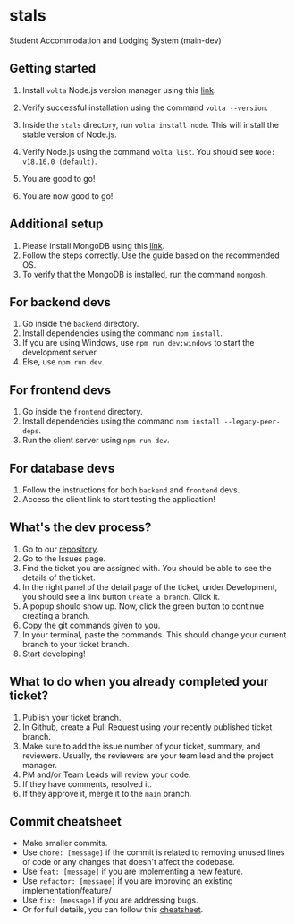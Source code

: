 # stals 

Student Accommodation and Lodging System (main-dev)

## Getting started

1. Install ```volta``` Node.js version manager using this [link](https://docs.volta.sh/guide/getting-started).
2. Verify successful installation using the command ```volta --version```.
3. Inside the ```stals``` directory, run ```volta install node```. This will install the stable version of Node.js.
4. Verify Node.js using the command ```volta list```. You should see ```Node: v18.16.0 (default)```. 
5. You are good to go!

3. You are now good to go!

## Additional setup
1. Please install MongoDB using this [link](https://www.mongodb.com/docs/manual/administration/install-community/).
2. Follow the steps correctly. Use the guide based on the recommended OS.
3. To verify that the MongoDB is installed, run the command ```mongosh```.


## For backend devs

1. Go inside the ```backend``` directory. 
2. Install dependencies using the command ```npm install```.
3. If you are using Windows, use ```npm run dev:windows``` to start the development server.
4. Else, use ```npm run dev```.

## For frontend devs
1. Go inside the ```frontend``` directory. 
2. Install dependencies using the command ```npm install --legacy-peer-deps```.
3. Run the client server using ```npm run dev```.

## For database devs
1. Follow the instructions for both ```backend``` and ```frontend``` devs.
2. Access the client link to start testing the application!

## What's the dev process?
1. Go to our [repository](https://github.com/stals-e6l/stals).
2. Go to the Issues page.
3. Find the ticket you are assigned with. You should be able to see the details of the ticket.
4. In the right panel of the detail page of the ticket, under Development, you should see a link button ```Create a branch```. Click it.
5. A popup should show up. Now, click the green button to continue creating a branch.
6. Copy the git commands given to you.
7. In your terminal, paste the commands. This should change your current branch to your ticket branch.
8. Start developing!

## What to do when you already completed your ticket?
1. Publish your ticket branch.
2. In Github, create a Pull Request using your recently published ticket branch.
3. Make sure to add the issue number of your ticket, summary, and reviewers. Usually, the reviewers are your team lead and the project manager.
4. PM and/or Team Leads will review your code.
5. If they have comments, resolved it.
6. If they approve it, merge it to the ```main``` branch.

## Commit cheatsheet
- Make smaller commits.
- Use ```chore: [message]``` if the commit is related to removing unused lines of code or any changes that doesn't affect the codebase.
- Use ```feat: [message]``` if you are implementing a new feature.
- Use ```refactor: [message]``` if you are improving an existing implementation/feature/
- Use ```fix: [message]``` if you are addressing bugs.
- Or for full details, you can follow this [cheatsheet](https://www.conventionalcommits.org/en/v1.0.0/).
